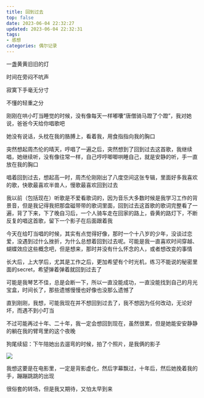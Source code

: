```yaml
---
title: 回到过去
top: false
date: 2023-06-04 22:32:27
updated: 2023-06-04 22:32:31
tags:
- 感想
categories: 偶尔记录
---
```


一盏黄黄旧旧的灯

时间在旁闷不吭声

寂寞下手毫无分寸

不懂的轻重之分

<!-- more -->
刚刚在哄小叮当睡觉的时候，没有像每天一样嘟囔“唐僧骑马蹬了个蹬”，我对她说，爸爸今天给你唱歌吧

她没有说话，头枕在我的胳膊上，看着我，用食指指向我的胸口

突然想起周杰伦的晴天，哼唱了一遍之后，突然想到了回到过去这首歌，我继续唱，她继续听，没有像往常一样，自己哼哼唧唧哄睡自己，就是安静的听，手一直放在我的胸口

唱着回到过去，想起高一时，周杰伦刚刚出了八度空间这张专辑，里面好多我喜欢的歌，快歌最喜欢半兽人，慢歌最喜欢回到过去

我以前（包括现在）听歌是不爱看歌词的，因为音乐大多数时候是我学习工作的背景音，但是我记得我把那盘磁带带的歌词里面，回到过去这首歌的歌词完整看了一遍，背了下来，下了晚自习后，一个人骑车走在回家的路上，昏黄的路灯下，不断反复的唱这首歌，留下一个影子在后面跟着我

今天在给叮当唱的时候，其实有点觉得好像，那时一个十八岁的少年，没谈过恋爱，没遇到过什么挫折，为什么总想着回到过去呢。可能是我一直喜欢时间穿越、蝴蝶效应这些概念吧，但是想来，那时并没有什么怀念的人，或者想改变的事情

长大后，上大学后，尤其是工作之后，更加希望有个时光机，练习不能说的秘密里面的secret，希望弹着弹着就回到过去了

可能是我琴艺不佳，总是会断一下，所以一直没能成功，一直没能找到自己的月光宝盒，时间长了，那些遗憾慢慢也好像也没那么遗憾了

直到刚刚，我想，可能我现在并不想回到过去了，我不想因为任何改动，无论好坏，而遇不到小叮当

不过可能再过十年、二十年，我一定会想回到现在，虽然很累，但是她能安安静静的躺在我的臂弯里的这个夜晚

狗尾续貂：下午陪她出去遛弯的时候，拍了个照片，是我俩的影子

![](/images/back.jpeg)

我想这要是在电影里，一定是背影虚化，然后字幕飘过，十年后，然后她挽着我的手，蹦蹦跳跳的出现

很俗套的转场，但是我又期待，又怕太早到来
